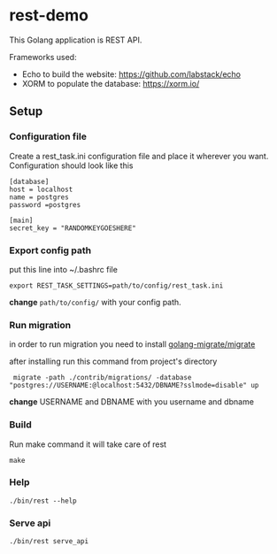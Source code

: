 # rest-demo

This Golang application is REST API.

Frameworks used:

- Echo to build the website: https://github.com/labstack/echo
- XORM to populate the database: https://xorm.io/


## Setup

### Configuration file

Create a rest_task.ini configuration file and place it wherever you want. 
Configuration should look like this
```
[database]
host = localhost
name = postgres
password =postgres

[main]
secret_key = "RANDOMKEYGOESHERE"
```

### Export config path

put this line into ~/.bashrc file

```
export REST_TASK_SETTINGS=path/to/config/rest_task.ini 
```

**change** ``path/to/config/`` with your config path.

### Run migration

in order to run migration you need to install [golang-migrate/migrate](https://github.com/golang-migrate/migrate/blob/master/cmd/migrate/README.md)

after installing run this command from project's directory
```
 migrate -path ./contrib/migrations/ -database "postgres://USERNAME:@localhost:5432/DBNAME?sslmode=disable" up
```

**change** USERNAME and DBNAME with you username and dbname

### Build 
Run make command it will take care of rest
```
make
```

### Help

``./bin/rest --help``

### Serve api

``./bin/rest serve_api``

